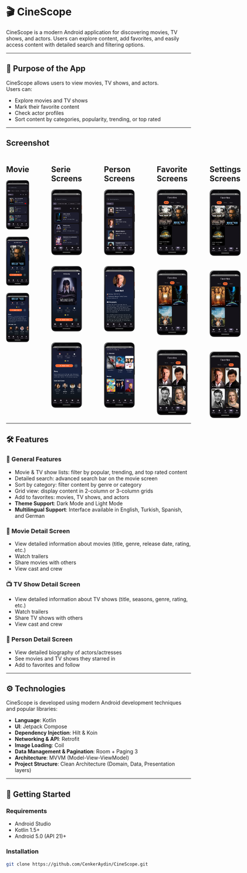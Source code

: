# 🎬 CineScope

CineScope is a modern Android application for discovering movies, TV shows, and actors. Users can explore content, add favorites, and easily access content with detailed search and filtering options.

---

## 🌟 Purpose of the App

CineScope allows users to view movies, TV shows, and actors.  
Users can:

- Explore movies and TV shows
- Mark their favorite content
- Check actor profiles
- Sort content by categories, popularity, trending, or top rated

---
## Screenshot
<div style="display: flex; gap: 60px; align-items: flex-start;">
  <!-- Movie Column -->
  <div>
    <h2>Movie</h2>
    <div style="display: flex; gap: 20px; flex-wrap: wrap;">
      <img src="images/dark/movie_screen.png" alt="Movie List Screenshot" width="200"/>
      <img src="images/dark/movie_detail.png" alt="Movie Detail Screenshot" width="200"/>
      <img src="images/dark/movie_detail_2.png" alt="Serie Screenshot" width="200"/>
    </div>
  </div>

   <div>
    <h2>Serie Screens</h2>
    <div style="display: flex; gap: 30px; flex-wrap: wrap;">
      <img src="images/dark/serie_screen.png" alt="Serie List Screenshot" width="200"/>
      <img src="images/dark/serie_detail.png" alt="Serie Detail Screenshot" width="200"/>
      <img src="images/dark/serie_detail_2.png" alt="Serie Detail 2 Screenshot" width="200"/>
    </div>
  </div>

   <div>
    <h2>Person Screens</h2>
    <div style="display: flex; gap: 30px; flex-wrap: wrap;">
      <img src="images/dark/person_screen.png" alt="Person List Screenshot" width="200"/>
      <img src="images/dark/person_detail.png" alt="Person Detail Screenshot" width="200"/>
      <img src="images/dark/person_detail_2.png" alt="Person Detail 2 Screenshot" width="200"/>
    </div>
  </div>

  <div>
    <h2>Favorite Screens</h2>
    <div style="display: flex; gap: 40px; justify-content: center; flex-wrap: wrap;">
  <img src="images/dark/favorite_screen_movie.png" alt="Favorite Movie Screenshot" width="200"/>
  <img src="images/dark/favorite_screen_serie.png" alt="Favorite Serie Screenshot" width="200"/>
  <img src="images/dark/favorite_screen_person.png" alt="Favorite Person Screenshot" width="200"/>
    </div>
  </div>
  
  <div>
    <h2>Settings Screens</h2>
    <div style="display: flex; gap: 40px; justify-content: center; flex-wrap: wrap;">
  <img src="images/dark/favorite_screen_movie.png" alt="Favorite Movie Screenshot" width="200"/>
  <img src="images/dark/favorite_screen_serie.png" alt="Favorite Serie Screenshot" width="200"/>
  <img src="images/dark/favorite_screen_person.png" alt="Favorite Person Screenshot" width="200"/>
    </div>
  </div>
</div>







---

## 🛠️ Features

### 🔎 General Features
- Movie & TV show lists: filter by popular, trending, and top rated content
- Detailed search: advanced search bar on the movie screen
- Sort by category: filter content by genre or category
- Grid view: display content in 2-column or 3-column grids
- Add to favorites: movies, TV shows, and actors
- **Theme Support**: Dark Mode and Light Mode
- **Multilingual Support**: Interface available in English, Turkish, Spanish, and German

### 🎥 Movie Detail Screen
- View detailed information about movies (title, genre, release date, rating, etc.)
- Watch trailers
- Share movies with others
- View cast and crew

### 📺 TV Show Detail Screen
- View detailed information about TV shows (title, seasons, genre, rating, etc.)
- Watch trailers
- Share TV shows with others
- View cast and crew

### 👤 Person Detail Screen
- View detailed biography of actors/actresses
- See movies and TV shows they starred in
- Add to favorites and follow


---

## ⚙️ Technologies

CineScope is developed using modern Android development techniques and popular libraries:

- **Language**: Kotlin
- **UI**: Jetpack Compose
- **Dependency Injection**: Hilt & Koin
- **Networking & API**: Retrofit
- **Image Loading**: Coil
- **Data Management & Pagination**: Room + Paging 3
- **Architecture**: MVVM (Model-View-ViewModel)
- **Project Structure**: Clean Architecture (Domain, Data, Presentation layers)

---

## 🚀 Getting Started

### Requirements

- Android Studio
- Kotlin 1.5+
- Android 5.0 (API 21)+

### Installation

```bash
git clone https://github.com/CenkerAydin/CineScope.git


